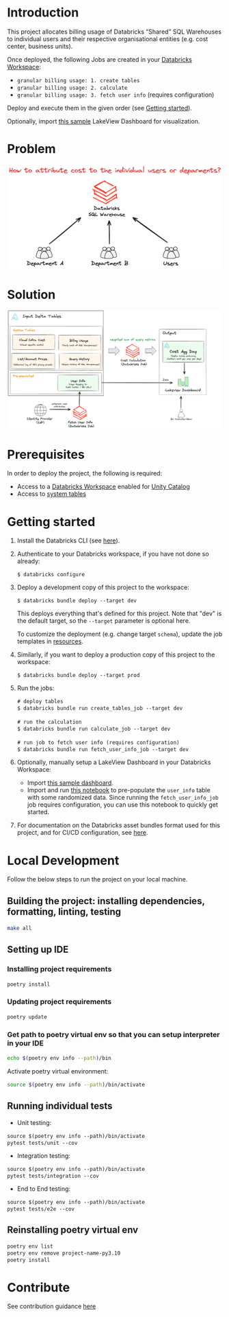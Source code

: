 # Introduction

This project allocates billing usage of Databricks “Shared” SQL Warehouses to individual users and their respective 
organisational entities (e.g. cost center, business units).

Once deployed, the following Jobs are created in your [Databricks Workspace](https://docs.databricks.com/en/getting-started/index.html):
* `granular billing usage: 1. create tables`
* `granular billing usage: 2. calculate`
* `granular billing usage: 3. fetch user info` (requires configuration)

Deploy and execute them in the given order (see [Getting started](#getting-started)).

Optionally, import [this sample](lake_view/dashboard.json) LakeView Dashboard for visualization.

# Problem

![problem](docs/problem.png?)

# Solution

![architecture](docs/architecture.png?)

# Prerequisites

In order to deploy the project, the following is required:
* Access to a [Databricks Workspace](https://docs.databricks.com/en/getting-started/index.html) enabled for [Unity Catalog](https://docs.databricks.com/en/data-governance/unity-catalog/index.html)
* Access to [system tables](https://docs.databricks.com/en/admin/system-tables/index.html#grant-access-to-system-tables)

# Getting started

1. Install the Databricks CLI (see [here](https://docs.databricks.com/dev-tools/cli/databricks-cli.html)).

2. Authenticate to your Databricks workspace, if you have not done so already:
    ```
    $ databricks configure
    ```

3. Deploy a development copy of this project to the workspace:
    ```
    $ databricks bundle deploy --target dev
    ```
    This deploys everything that's defined for this project.
    Note that "dev" is the default target, so the `--target` parameter is optional here.
    
    To customize the deployment (e.g. change target `schema`), update the job templates in [resources](resources).

4. Similarly, if you want to deploy a production copy of this project to the workspace:
   ```
   $ databricks bundle deploy --target prod
   ```

5. Run the jobs:

   ```
   # deploy tables
   $ databricks bundle run create_tables_job --target dev
   
   # run the calculation
   $ databricks bundle run calculate_job --target dev
   
   # run job to fetch user info (requires configuration)
   $ databricks bundle run fetch_user_info_job --target dev
   ```
   
6. Optionally, manually setup a LakeView Dashboard in your Databricks Workspace:

    * Import [this sample dashboard](lake_view/dashboard.json).
    * Import and run [this notebook](lake_view/user_info_demo.py) to pre-populate the `user_info` table with some randomized data.
      Since running the `fetch_user_info_job` job requires configuration, you can use this notebook to quickly get started.

7. For documentation on the Databricks asset bundles format used
   for this project, and for CI/CD configuration, see [here](https://docs.databricks.com/dev-tools/bundles/index.html).

# Local Development

Follow the below steps to run the project on your local machine.

## Building the project: installing dependencies, formatting, linting, testing

```bash
make all
```

## Setting up IDE

### Installing project requirements

```bash
poetry install
```

### Updating project requirements

```bash
poetry update
```

### Get path to poetry virtual env so that you can setup interpreter in your IDE

```bash
echo $(poetry env info --path)/bin
```

Activate poetry virtual environment:

```bash
source $(poetry env info --path)/bin/activate
```

## Running individual tests

* Unit testing:

```
source $(poetry env info --path)/bin/activate
pytest tests/unit --cov
```

* Integration testing:
```
source $(poetry env info --path)/bin/activate
pytest tests/integration --cov
```

* End to End testing:
```
source $(poetry env info --path)/bin/activate
pytest tests/e2e --cov
```

## Reinstalling poetry virtual env

```
poetry env list
poetry env remove project-name-py3.10
poetry install
```

# Contribute

See contribution guidance [here](CONTRIBUTING.md)
